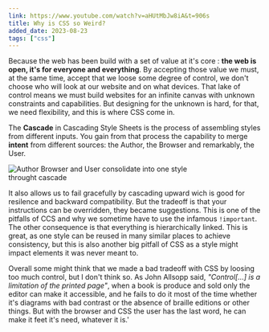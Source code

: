 ```yaml
---
link: https://www.youtube.com/watch?v=aHUtMbJw8iA&t=906s
title: Why is CSS so Weird?
added_date: 2023-08-23
tags: ["css"]
---
```

Because the web has been build with a set of value at it's core
: **the web is open, it's for everyone and everything**. By
accepting those value we must, at the same time, accept that we loose some 
degree of control, we don't choose who will look at our website and on what
devices. That lake of control means we must build websites for an infinite
canvas with unknown constraints and capabilities. But designing for the
unknown is hard, for that, we need flexibility, and this is where CSS come in.

The **Cascade** in Cascading Style Sheets is the process of assembling
styles from different inputs. You gain from that process the capability
to merge **intent** from different sources: the Author, the Browser and
remarkably, the User.

<img
alt="Author Browser and User consolidate into one style throught cascade"
src=/cascade.svg
style="max-width:80%; max-height:200px;"
/>

It also allows us to fail gracefully by cascading upward wich is good for
resilence and backward compatibility.
But the tradeoff is that your instructions can be overridden, they became
suggestions. This is one of the pitfalls of CCS and why we sometime have to use
the infamous `!important`. The other consequence is that
everything is hierarchically linked. This is great, as one style can be reused
in many similar places to achieve consistency, but this is also another big
pitfall of CSS as a style might impact elements it was never meant to.

Overall some might think that we made a bad tradeoff with CSS by loosing too
much control, but I don't think so. As John Allsopp said, <cite>"Control[...]
is a limitation of the printed page"</cite>,  when a book is produce and sold
only the editor can make it accessible, and he fails to do it most of the time
whether it's diagrams with bad contrast or the absence of braille editions
or other things. But with the browser and CSS  the user has the last word,
he can make it feet it's need, whatever it is.'
